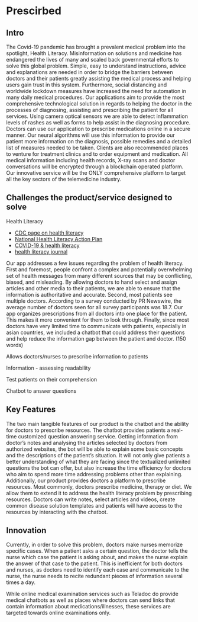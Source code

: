 # Prescirbed

## Intro

The Covid-19 pandemic has brought a prevalent medical problem into the spotlight, Health Literacy. Misinformation on solutions and medicine has endangered the lives of many and scaled back governmental efforts to solve this global problem. Simple, easy to understand instructions, advice and explanations are needed in order to bridge the barriers between doctors and their patients greatly assisting the medical process and helping users gain trust in this system. Furthermore, social distancing and worldwide lockdown measures have increased the need for automation in many daily medical procedures. Our applications aim to provide the most comprehensive technological solution in regards to helping the doctor in the processes of diagnosing, assisting and prescribing the patient for all services. Using camera optical sensors we are able to detect inflammation levels of rashes as well as forms to help assist in the diagnosing procedure. Doctors can use our application to prescribe medications online in a secure manner. Our neural algorithms will use this information to provide our patient more information on the diagnosis, possible remedies and a detailed list of measures needed to be taken. Clients are also recommended places to venture for treatment clinics and to order equipment and medication. All medical information including health records, X-ray scans and doctor conversations will be encrypted through a blockchain operated platform. Our innovative service will be the ONLY comprehensive platform to target all the key sectors of the telemedicine industry.

## Challenges the product/service designed to solve

Health Literacy

- [CDC page on health literacy](https://www.cdc.gov/healthliteracy/learn/index.html)
- [National Health Literacy Action Plan](https://health.gov/sites/default/files/2019-09/Health_Literacy_Action_Plan.pdf)
- [COVID-19 & health literacy](https://www.healthliteracysolutions.org/blogs/iha-staff1/2021/11/01/what-the-pandemic-taught-me-about-health-literacy)
- [health literacy journal](https://journals.healio.com/journal/hlrp)

Our app addresses a few issues regarding the problem of health literacy. First and foremost, people confront a complex and potentially overwhelming set of health messages from many different sources that may be conflicting, biased, and misleading. By allowing doctors to hand select and assign articles and other media to their patients, we are able to ensure that the information is authoritative and accurate. Second, most patients see multiple doctors. According to a survey conducted by PR Newswire, the average number of doctors seen for all survey participants was 18.7. Our app organizes prescriptions from all doctors into one place for the patient. This makes it more convenient for them to look through. Finally, since most doctors have very limited time to communicate with patients, especially in asian countries, we included a chatbot that could address their questions and help reduce the information gap between the patient and doctor. (150 words)

Allows doctors/nurses to prescribe information to patients

Information - assessing readability

Test patients on their comprehension

Chatbot to answer questions

## Key Features

The two main tangible features of our product is the chatbot and the ability for doctors to prescribe resources. The chatbot provides patients a real-time customized question answering service. Getting information from doctor’s notes and analysing the articles selected by doctors from authorized websites, the bot will be able to explain some basic concepts and the descriptions of the patient’s situation. It will not only give patients a better understanding of what they are facing since the textualized unlimited questions the bot can offer, but also increase the time efficiency for doctors who aim to spend more time addressing problems other than explaining. Additionally, our product provides doctors a platform to prescribe resources. Most commonly, doctors prescribe medicine, therapy or diet. We allow them to extend it to address the health literacy problem by prescribing resources. Doctors can write notes, select articles and videos, create common disease solution templates and patients will have access to the resources by interacting with the chatbot.

## Innovation

Currently, in order to solve this problem, doctors make nurses memorize specific cases. When a patient asks a certain question, the doctor tells the nurse which case the patient is asking about, and makes the nurse explain the answer of that case to the patient. This is inefficient for both doctors and nurses, as doctors need to identify each case and communicate to the nurse, the nurse needs to recite redundant pieces of information several times a day.

While online medical examination services such as Teladoc do provide medical chatbots as well as places where doctors can send links that contain information about medications/illnesses, these services are targeted towards online examinations only.

